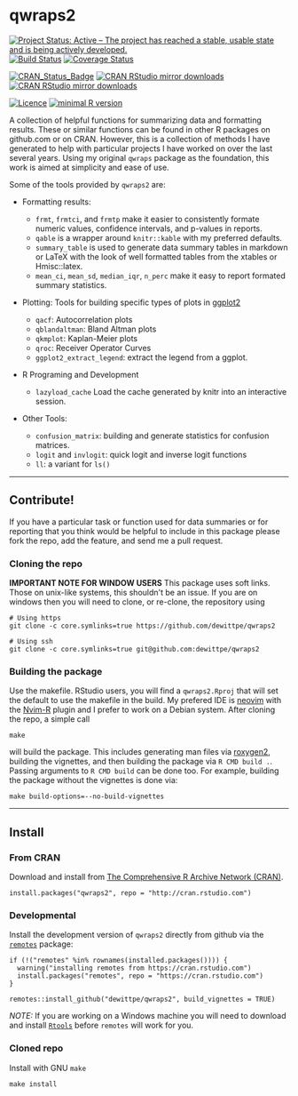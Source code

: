 # qwraps2

[![Project Status: Active – The project has reached a stable, usable state and is being actively developed.](http://www.repostatus.org/badges/latest/active.svg)](http://www.repostatus.org/#active)
[![Build Status](https://travis-ci.com/dewittpe/qwraps2.svg?branch=master)](https://travis-ci.com/dewittpe/qwraps2)
[![Coverage Status](https://img.shields.io/codecov/c/github/dewittpe/qwraps2/master.svg)](https://codecov.io/github/dewittpe/qwraps2?branch=master)

[![CRAN_Status_Badge](http://www.r-pkg.org/badges/version/qwraps2)](https://cran.r-project.org/package=qwraps2)
[![CRAN RStudio mirror downloads](http://cranlogs.r-pkg.org/badges/qwraps2)](http://www.r-pkg.org/pkg/qwraps2)
[![CRAN RStudio mirror downloads](http://cranlogs.r-pkg.org/badges/grand-total/qwraps2)](http://www.r-pkg.org/pkg/qwraps2)

[![Licence](https://img.shields.io/badge/licence-GPL--2-blue.svg)](https://www.gnu.org/licenses/old-licenses/gpl-2.0.html)
[![minimal R version](https://img.shields.io/badge/R%3E%3D-3.0.2-6666ff.svg)](https://cran.r-project.org/)

A collection of helpful functions for summarizing data and formatting results.
These or similar functions can be found in other R packages on github.com or
on CRAN.  However, this is a collection of methods I have generated to help with
particular projects I have worked on over the last several years.  Using my
original `qwraps` package as the foundation, this work is aimed at simplicity
and ease of use.

Some of the tools provided by `qwraps2` are:

* Formatting results:
  * `frmt`, `frmtci`, and `frmtp` make it easier to consistently formate numeric
    values, confidence intervals, and p-values in reports.
  * `qable` is a wrapper around `knitr::kable` with my preferred defaults.
  * `summary_table` is used to generate data summary tables in markdown or LaTeX
    with the look of well formatted tables from the xtables or Hmisc::latex.
  * `mean_ci`, `mean_sd`, `median_iqr`, `n_perc` make it easy to report formated
    summary statistics.

* Plotting:
  Tools for building specific types of plots in
  [ggplot2](https://cran.r-project.org/package=ggplot2)
  * `qacf`: Autocorrelation plots
  * `qblandaltman`: Bland Altman plots
  * `qkmplot`: Kaplan-Meier plots
  * `qroc`: Receiver Operator Curves
  * `ggplot2_extract_legend`: extract the legend from a ggplot.

* R Programing and Development
  * `lazyload_cache` Load the cache generated by knitr into an interactive
    session.

* Other Tools:
  * `confusion_matrix`: building and generate statistics for confusion matrices.
  * `logit` and `invlogit`: quick logit and inverse logit functions
  * `ll`: a variant for `ls()`

----

## Contribute!
If you have a particular task or function used for data summaries or for
reporting that you think would be helpful to include in this package please fork
the repo, add the feature, and send me a pull request.

### Cloning the repo

**IMPORTANT NOTE FOR WINDOW USERS**
This package uses soft links.  Those on unix-like systems, this shouldn't be an
issue.  If you are on windows then you will need to clone, or re-clone, the
repository using

    # Using https
    git clone -c core.symlinks=true https://github.com/dewittpe/qwraps2

    # Using ssh
    git clone -c core.symlinks=true git@github.com:dewittpe/qwraps2

### Building the package
Use the makefile.  RStudio users, you will find a `qwraps2.Rproj` that will set
the default to use the makefile in the build.  My prefered IDE is
[neovim](https://neovim.io) with the
[Nvim-R](https://github.com/jalvesaq/Nvim-R) plugin and I prefer to work on a
Debian system.  After cloning the repo, a simple call

    make

will build the package.  This includes generating man files via
[roxygen2](https://cran.r-project.org/package=roxygen2), building the vignettes,
and then building the package via `R CMD build .`.
Passing arguments to `R CMD build` can be done too.
For example, building the package without the vignettes is done via:

    make build-options=--no-build-vignettes

---

## Install

### From CRAN
Download and install from
[The Comprehensive R Archive Network (CRAN)](https://cran.r-project.org/).

    install.packages("qwraps2", repo = "http://cran.rstudio.com")

### Developmental
Install the development version of `qwraps2` directly from github via the
[`remotes`](https://github.com/hadley/remotes/) package:

    if (!("remotes" %in% rownames(installed.packages()))) {
      warning("installing remotes from https://cran.rstudio.com")
      install.packages("remotes", repo = "https://cran.rstudio.com")
    }

    remotes::install_github("dewittpe/qwraps2", build_vignettes = TRUE)

*NOTE:* If you are working on a Windows machine you will need to download and
install [`Rtools`](https://cran.r-project.org/bin/windows/Rtools/) before
`remotes` will work for you.

### Cloned repo
Install with GNU `make`

    make install

